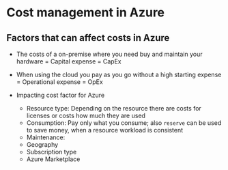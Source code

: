 # Cost management in Azure 


## Factors that can affect costs in Azure

* The costs of a on-premise where you need buy and maintain your hardware = Capital expense = CapEx

* When using the cloud you pay as you go without a high starting expense = Operational expense = OpEx

* Impacting cost factor for Azure
  * Resource type: Depending on the resource there are costs for licenses or costs how much they are used
  * Consumption: Pay only what you consume; also `reserve` can be used to save money, when a resource workload is consistent
  * Maintenance: 
  * Geography
  * Subscription type
  * Azure Marketplace



